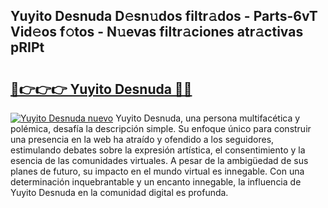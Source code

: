 ## Yuyito Desnuda D𝚎sn𝚞dos filtr𝚊dos - Parts-6vT Vid𝚎os f𝚘tos - N𝚞evas filtr𝚊ciones atr𝚊ctivas pRIPt

# <h2><a href="http://mb7cj5g.tromn.icu/?c=Yuyito+Desnuda">🔗👉👉👉 Yuyito Desnuda 🔗🔗</a></h2>

[![Yuyito Desnuda nuevo](https://i.imgur.com/pEAQMta.gif)](http://mb7cj5g.tromn.icu/?c=Yuyito+Desnuda)
Yuyito Desnuda, una persona multifacética y polémica, desafía la descripción simple. Su enfoque único para construir una presencia en la web ha atraído y ofendido a los seguidores, estimulando debates sobre la expresión artística, el consentimiento y la esencia de las comunidades virtuales. A pesar de la ambigüedad de sus planes de futuro, su impacto en el mundo virtual es innegable. Con una determinación inquebrantable y un encanto innegable, la influencia de Yuyito Desnuda en la comunidad digital es profunda.
